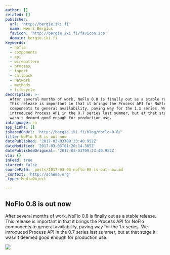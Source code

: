 ```yaml
---
author: []
related: []
publisher:
  url: 'http://bergie.iki.fi'
  name: Henri Bergius
  favicon: 'http://bergie.iki.fi/favicon.ico'
  domain: bergie.iki.fi
keywords:
  - noflo
  - components
  - api
  - wirepattern
  - process
  - inport
  - callback
  - network
  - methods
  - lifecycle
description: >-
  After several months of work, NoFlo 0.8 is finally out as a stable release.
  This release is important in that it brings the Process API for NoFlo
  components to general availability, paving way for the 1.x series. We
  introduced Process API in the 0.7 series last summer, but at that stage it
  wasn't deemed good enough for production use.
inLanguage: en
app_links: []
isBasedOnUrl: 'http://bergie.iki.fi/blog/noflo-0-8/'
title: NoFlo 0.8 is out now
datePublished: '2017-03-03T09:23:40.952Z'
dateModified: '2017-03-03T01:20:14.385Z'
datePublishedOriginal: '2017-03-03T09:23:40.952Z'
via: {}
inFeed: true
starred: false
sourcePath: _posts/2017-03-03-noflo-08-is-out-now.md
_context: 'http://schema.org'
_type: MediaObject

---
```

<article style=""><h1>NoFlo 0.8 is out now</h1><p>After several months of work, NoFlo 0.8 is finally out as a stable release. This release is important in that it brings the Process API for NoFlo components to general availability, paving way for the 1.x series. We introduced Process API in the 0.7 series last summer, but at that stage it wasn't deemed good enough for production use.</p><img src="https://s3.eu-central-1.amazonaws.com/bergie-iki-fi/a17b8582-fc33-11e5-9826-a722b90913ce.png" /></article>